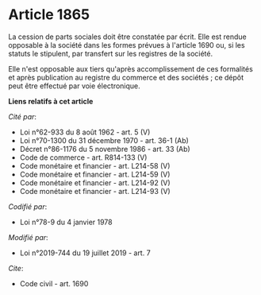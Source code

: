 # Article 1865

La cession de parts sociales doit être constatée par écrit. Elle est rendue opposable à la société dans les formes prévues à
l'article 1690 ou, si les statuts le stipulent, par transfert sur les registres de la société.

Elle n'est opposable aux tiers qu'après accomplissement de ces formalités et après publication au registre du commerce et des
sociétés ; ce dépôt peut être effectué par voie électronique.

**Liens relatifs à cet article**

_Cité par_:

  - Loi n°62-933 du 8 août 1962 - art. 5 (V)
  - Loi n°70-1300 du 31 décembre 1970 - art. 36-1 (Ab)
  - Décret n°86-1176 du 5 novembre 1986 - art. 33 (Ab)
  - Code de commerce - art. R814-133 (V)
  - Code monétaire et financier - art. L214-58 (V)
  - Code monétaire et financier - art. L214-59 (V)
  - Code monétaire et financier - art. L214-92 (V)
  - Code monétaire et financier - art. L214-93 (V)

_Codifié par_:

  - Loi n°78-9 du 4 janvier 1978

_Modifié par_:

  - Loi n°2019-744 du 19 juillet 2019 - art. 7

_Cite_:

  - Code civil - art. 1690
